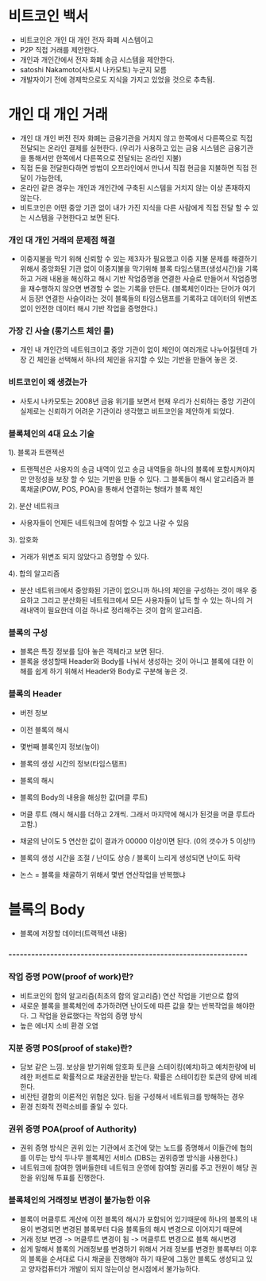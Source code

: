 # 비트코인 백서
- 비트코인은 개인 대 개인 전자 화폐 시스템이고
- P2P 직접 거래를 제안한다.
- 개인과 개인간에서 전자 화폐 송금 시스템을 제안한다.
- satoshi Nakamoto(사토시 나카모토) 누군지 모름
- 개발자이기 전에 경제학으로도 지식을 가지고 있었을 것으로 추측됨.


# 개인 대 개인 거래
- 개인 대 개인 버전 전자 화폐는 금융기관을 거치지 않고 한쪽에서 다른쪽으로 직접 전달되는 온라인 결제를 실현한다.
(우리가 사용하고 있는 금융 시스템은 금융기관을 통해서만 한쪽에서 다른쪽으로 전달되는 온라인 지불)
- 직접 돈을 전달한다하면 방법이 오프라인에서 만나서 직접 현금을 지불하면 직접 전달이 가능한데, 
- 온라인 같은 경우는 개인과 개인간에 구축된 시스템을 거치지 않는 이상 존재하지 않는다.
- 비트코인은 어떤 중앙 기관 없이 내가 가진 지식을 다른 사람에게 직접 전달 할 수 있는 시스템을 구현한다고 보면 된다.

### 개인 대 개인 거래의 문제점 해결
- 이중지불을 막기 위해 신뢰할 수 있는 제3자가 필요했고 이중 지불 문제를 해결하기 위해서 중앙화된 기관 없이 이중지불을 막기위해 블록 타임스탬프(생성시간)을 기록하고 거래 내용을 해싱하고 해시 기반 작업증명을 연결한 사슬로 만들어서 작업증명을 재수행하지 않으면 변경할 수 없는 기록을 만든다. (블록체인이라는 단어가 여기서 등장! 연결한 사슬이라는 것이 블록들의 타임스탬프를 기록하고 데이터의 위변조 없이 안전한 데이터 해시 기반 작업을 증명한다.)

### 가장 긴 사슬 (롱기스트 체인 룰)
- 개인 내 개인간의 네트워크이고 중앙 기관이 없이 체인이 여러개로 나누어질텐데 가장 긴 체인을 선택해서 하나의 체인을 유지할 수 있는 기반을 만들어 놓은 것.


### 비트코인이 왜 생겼는가
- 사토시 나카모토는 2008년 금융 위기를 보면서 현재 우리가 신뢰하는 중앙 기관이 실제로는 신뢰하기 어려운 기관이라 생각했고 비트코인을 제안하게 되었다.

### 블록체인의 4대 요소 기술
1). 블록과 트랜젝션
- 트랜젝션은 사용자의 송금 내역이 있고 송금 내역들을 하나의 블록에 포함시켜야지만 안정성을 보장 할 수 있는 기반을 만들 수 있다. 그 블록들이 해시 알고리즘과 블록채굴(POW, POS, POA)을 통해서 연결하는 형태가 블록 체인

2). 분산 네트워크
- 사용자들이 언제든 네트워크에 참여할 수 있고 나갈 수 있음


3). 암호화
- 거래가 위변조 되지 않았다고 증명할 수 있다.

4). 합의 알고리즘
- 분산 네트워크에서 중앙화된 기관이 없으니까 하나의 체인을 구성하는 것이 매우 중요하고 그리고 분산화된 네트워크에서 모든 사용자들이 납득 할 수 있는 하나의 거래내역이 필요한데 이걸 하나로 정리해주는 것이 합의 알고리즘.


### 블록의 구성
- 블록은 특징 정보를 담아 놓은 객체라고 보면 된다.
- 블록을 생성할때 Header와 Body를 나눠서 생성하는 것이 아니고 블록에 대한 이해를 쉽게 하기 위해서 Header와 Body로 구분해 놓은 것.

### 블록의 Header
- 버전 정보
- 이전 블록의 해시
- 몇번째 블록인지 정보(높이)
- 블록의 생성 시간의 정보(타임스탬프)
- 블록의 해시

- 블록의 Body의 내용을 해싱한 값(머클 루트)
- 머클 루트 (해시 해시를 더하고 2개씩. 그래서 마지막에 해시가 된것을 머클 루트라고함.)

- 채굴의 난이도 5    연산한 값이 결과가 00000 이상이면 된다. (0의 갯수가 5 이상!!)
- 블록의 생성 시간을 조절 / 난이도 상승 / 블록이 느리게 생성되면 난이도 하락
- 논스 = 블록을 채굴하기 위해서 몇번 연산작업을 반복했냐

# 블록의 Body 
- 블록에 저장할 데이터(트랙젝션 내용)

### ---------------------------------------------------------------

### 작업 증명 POW(proof of work)란?
- 비트코인의 합의 알고리즘(최초의 합의 알고리즘) 연산 작업을 기반으로 합의
- 새로운 블록을 블록체인에 추가하려면 난이도에 따른 값을 찾는 반복작업을 해야한다. 그 작업을 완료했다는 작업의 증명 방식
- 높은 에너지 소비 환경 오염


### 지분 증명 POS(proof of stake)란?
- 담보 같은 느낌. 보상을 받기위해 암호화 토큰을 스테이킹(예치)하고 예치한량에 비례한 퍼센트로 확률적으로 채굴권한을 받는다. 확률은 스테이킹한 토큰의 량에 비례한다. 
- 비잔틴 결함의 이론적인 위협은 있다. 팀을 구성해서 네트워크를 방해하는 경우
- 환경 친화적 전력소비를 줄일 수 있다.

### 권위 증명 POA(proof of Authority)
- 권위 증명 방식은 권위 있는 기관에서 조건에 맞는 노드를 증명해서 이들간에 협의를 이루는 방식 두나무 블록체인 서비스 (DBS는 권위증명 방식을 사용한다.)
- 네트워크에 참여한 멤버들한테 네트워크 운영에 참여할 권리를 주고 전원이 해당 권한을 위임해 투표를 진행한다.

### 블록체인의 거래정보 변경이 불가능한 이유
- 블록이 머클루트 계산에 이전 블록의 해시가 포함되어 있기때문에 하나의 블록의 내용이 변경되면 변경된 블록부터 다음 블록들의 해시 변경으로 이어지기 때문에
- 거래 정보 변경 -> 머클루트 변경이 됨 -> 머클루트 변경으로 블록 해시변경
- 쉽게 말해서 블록의 거래정보를 변경하기 위해서 거래 정보를 변경한 블록부터 이후의 블록을 순서대로 다시 채굴을 진행해야 하기 때문에 그동안 블록도 생성되고 있고 양자컴퓨터가 개발이 되지 않는이상 현시점에서 불가능하다.








